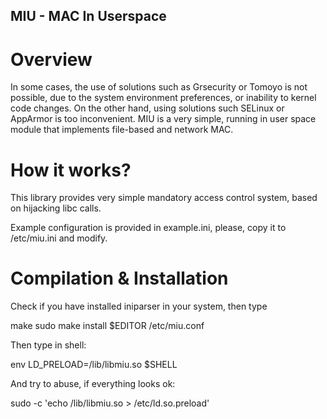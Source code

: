 MIU - MAC In Userspace
----------------------------------------------------------------------------------------------------

Overview
====================================================================================================
In some cases, the use of solutions such as Grsecurity or Tomoyo is not possible, due to the system
environment preferences, or inability to kernel code changes. On the other hand, using solutions
such SELinux or AppArmor is too inconvenient. MIU is a very simple, running in user space module
that implements file-based and network MAC.

How it works?
====================================================================================================
This library provides very simple mandatory access control system, based on hijacking libc calls.

Example configuration is provided in example.ini, please, copy it to /etc/miu.ini and modify.

Compilation & Installation
====================================================================================================
Check if you have installed iniparser in your system, then type

  make
  sudo make install
  $EDITOR /etc/miu.conf

Then type in shell:

  env LD_PRELOAD=/lib/libmiu.so $SHELL

And try to abuse, if everything looks ok:

  sudo -c 'echo /lib/libmiu.so > /etc/ld.so.preload'

